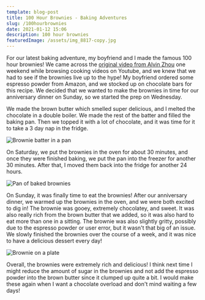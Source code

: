 ```yaml
---
template: blog-post
title: 100 Hour Brownies - Baking Adventures
slug: /100hourbrownies
date: 2021-01-12 15:06
description: 100 hour brownies
featuredImage: /assets/img_8817-copy.jpg
---
```

For our latest baking adventure, my boyfriend and I made the famous 100 hour brownies! We came across the [original video from Alvin Zhou](https://www.youtube.com/watch?v=28NB3L9YuVI) one weekend while browsing cooking videos on Youtube, and we knew that we had to see if the brownies live up to the hype! My boyfriend ordered some espresso powder from Amazon, and we stocked up on chocolate bars for this recipe. We decided that we wanted to make the brownies in time for our anniversary dinner on Sunday, so we started the prep on Wednesday.

We made the brown butter which smelled super delicious, and I melted the chocolate in a double boiler. We made the rest of the batter and filled the baking pan. Then we topped it with a lot of chocolate, and it was time for it to take a 3 day nap in the fridge.

![Brownie batter in a pan](/assets/img_8817.jpg "The pan of brownie batter")

On Saturday, we put the brownies in the oven for about 30 minutes, and once they were finished baking, we put the pan into the freezer for another 30 minutes. After that, I moved them back into the fridge for another 24 hours. 

![Pan of baked brownies](/assets/img_8903.jpg "The baked brownies")

On Sunday, it was finally time to eat the brownies! After our anniversary dinner, we warmed up the brownies in the oven, and we were both excited to dig in! The brownie was gooey, extremely chocolatey, and sweet. It was also really rich from the brown butter that we added, so it was also hard to eat more than one in a sitting. The brownie was also slightly gritty, possibly due to the espresso powder or user error, but it wasn't that big of an issue. We slowly finished the brownies over the course of a week, and it was nice to have a delicious dessert every day!

![Brownie on a plate](/assets/img_8905.jpg "The finished 100 hour brownie")

Overall, the brownies were extremely rich and delicious! I think next time I might reduce the amount of sugar in the brownies and not add the espresso powder into the brown butter since it clumped up quite a bit. I would make these again when I want a chocolate overload and don't mind waiting a few days!
